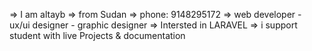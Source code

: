  => I am altayb 
 => from Sudan
 => phone: 9148295172
 => web developer - ux/ui designer - graphic designer
 => Intersted in LARAVEL
 => i support student with live Projects & documentation
 

